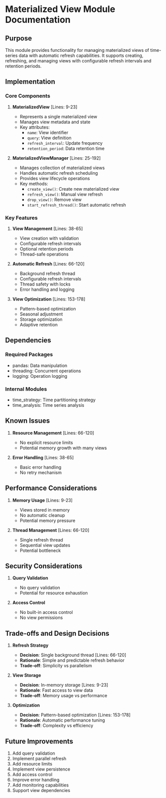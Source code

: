 # Materialized View Module Documentation

## Purpose

This module provides functionality for managing materialized views of time-series data with automatic refresh capabilities. It supports creating, refreshing, and managing views with configurable refresh intervals and retention periods.

## Implementation

### Core Components

1. **MaterializedView** [Lines: 9-23]

   - Represents a single materialized view
   - Manages view metadata and state
   - Key attributes:
     - `name`: View identifier
     - `query`: View definition
     - `refresh_interval`: Update frequency
     - `retention_period`: Data retention time

2. **MaterializedViewManager** [Lines: 25-192]
   - Manages collection of materialized views
   - Handles automatic refresh scheduling
   - Provides view lifecycle operations
   - Key methods:
     - `create_view()`: Create new materialized view
     - `refresh_view()`: Manual view refresh
     - `drop_view()`: Remove view
     - `start_refresh_thread()`: Start automatic refresh

### Key Features

1. **View Management** [Lines: 38-65]

   - View creation with validation
   - Configurable refresh intervals
   - Optional retention periods
   - Thread-safe operations

2. **Automatic Refresh** [Lines: 66-120]

   - Background refresh thread
   - Configurable refresh intervals
   - Thread safety with locks
   - Error handling and logging

3. **View Optimization** [Lines: 153-178]
   - Pattern-based optimization
   - Seasonal adjustment
   - Storage optimization
   - Adaptive retention

## Dependencies

### Required Packages

- pandas: Data manipulation
- threading: Concurrent operations
- logging: Operation logging

### Internal Modules

- time_strategy: Time partitioning strategy
- time_analysis: Time series analysis

## Known Issues

1. **Resource Management** [Lines: 66-120]

   - No explicit resource limits
   - Potential memory growth with many views

2. **Error Handling** [Lines: 38-65]
   - Basic error handling
   - No retry mechanism

## Performance Considerations

1. **Memory Usage** [Lines: 9-23]

   - Views stored in memory
   - No automatic cleanup
   - Potential memory pressure

2. **Thread Management** [Lines: 66-120]
   - Single refresh thread
   - Sequential view updates
   - Potential bottleneck

## Security Considerations

1. **Query Validation**

   - No query validation
   - Potential for resource exhaustion

2. **Access Control**
   - No built-in access control
   - No view permissions

## Trade-offs and Design Decisions

1. **Refresh Strategy**

   - **Decision**: Single background thread [Lines: 66-120]
   - **Rationale**: Simple and predictable refresh behavior
   - **Trade-off**: Simplicity vs parallelism

2. **View Storage**

   - **Decision**: In-memory storage [Lines: 9-23]
   - **Rationale**: Fast access to view data
   - **Trade-off**: Memory usage vs performance

3. **Optimization**
   - **Decision**: Pattern-based optimization [Lines: 153-178]
   - **Rationale**: Automatic performance tuning
   - **Trade-off**: Complexity vs efficiency

## Future Improvements

1. Add query validation
2. Implement parallel refresh
3. Add resource limits
4. Implement view persistence
5. Add access control
6. Improve error handling
7. Add monitoring capabilities
8. Support view dependencies
